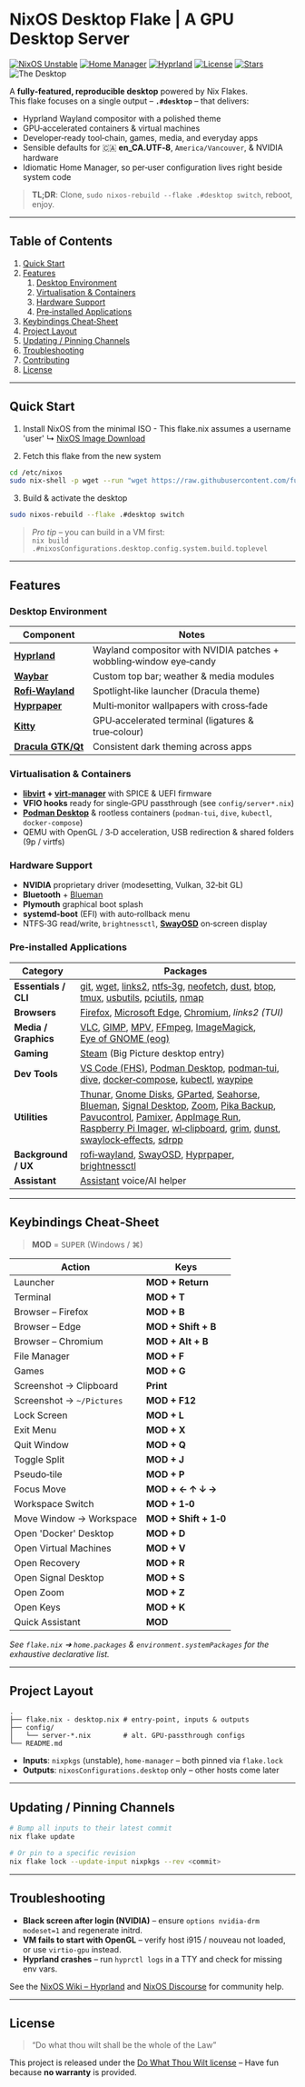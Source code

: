 # NixOS Desktop Flake | A GPU Desktop Server 

[![NixOS Unstable](https://img.shields.io/badge/NixOS-unstable-blue?logo=nixos)](https://status.nixos.org)
[![Home Manager](https://img.shields.io/badge/Home%20Manager-enabled-brightgreen)](https://github.com/nix-community/home-manager)
[![Hyprland](https://img.shields.io/badge/Wayland-Hyprland-purple?logo=wayland)](https://github.com/hyprwm/Hyprland)
[![License](https://img.shields.io/badge/License-Do%20what%20thou%20wilt-red)](#license)
[![Stars](https://img.shields.io/github/stars/fursman/NixOS?style=social)](https://github.com/fursman/NixOS)
![The Desktop](Screenshot-2025-05-19-20-32-04.png?raw=true)

A **fully‑featured, reproducible desktop** powered by Nix Flakes.  
This flake focuses on a single output – **`.#desktop`** – that delivers:

* Hyprland Wayland compositor with a polished theme  
* GPU‑accelerated containers & virtual machines  
* Developer‑ready tool‑chain, games, media, and everyday apps  
* Sensible defaults for 🇨🇦 **en_CA.UTF‑8**, `America/Vancouver`, & NVIDIA hardware  
* Idiomatic Home Manager, so per‑user configuration lives right beside system code

> **TL;DR**: Clone, `sudo nixos-rebuild --flake .#desktop switch`, reboot, enjoy.

---

## Table of Contents

1. [Quick Start](#quick-start)
2. [Features](#features)
   1. [Desktop Environment](#desktop-environment)
   2. [Virtualisation & Containers](#virtualisation--containers)
   3. [Hardware Support](#hardware-support)
   4. [Pre‑installed Applications](#pre-installed-applications)
3. [Keybindings Cheat‑Sheet](#keybindings-cheat-sheet)
4. [Project Layout](#project-layout)
5. [Updating / Pinning Channels](#updating--pinning-channels)
6. [Troubleshooting](#troubleshooting)
7. [Contributing](#contributing)
8. [License](#license)

---

## Quick Start

1. Install NixOS from the minimal ISO - This flake.nix assumes a username 'user' 
    ↳ [NixOS Image Download](https://nixos.org/download.html)

2. Fetch this flake from the new system
```bash
cd /etc/nixos
sudo nix-shell -p wget --run "wget https://raw.githubusercontent.com/fursman/NixOS/main/flake.nix"
```

3. Build & activate the desktop
```bash
sudo nixos-rebuild --flake .#desktop switch
```

> _Pro tip_ – you can build in a VM first:  
> `nix build .#nixosConfigurations.desktop.config.system.build.toplevel`

---

## Features

### Desktop Environment

| Component | Notes |
|-----------|-------|
| **[Hyprland](https://github.com/hyprwm/Hyprland)** | Wayland compositor with NVIDIA patches + wobbling‑window eye‑candy |
| **[Waybar](https://github.com/Alexays/Waybar)** | Custom top bar; weather & media modules |
| **[Rofi‑Wayland](https://github.com/lbonn/rofi)** | Spotlight‑like launcher (Dracula theme) |
| **[Hyprpaper](https://github.com/hyprwm/hyprpaper)** | Multi‑monitor wallpapers with cross‑fade |
| **[Kitty](https://sw.kovidgoyal.net/kitty/)** | GPU‑accelerated terminal (ligatures & true‑colour) |
| **[Dracula GTK/Qt](https://github.com/dracula/gtk)** | Consistent dark theming across apps |

### Virtualisation & Containers

* **[libvirt](https://libvirt.org/) + [virt‑manager](https://virt-manager.org/)** with SPICE & UEFI firmware  
* **VFIO hooks** ready for single‑GPU passthrough (see `config/server*.nix`)  
* **[Podman Desktop](https://podman-desktop.io/)** & rootless containers (`podman‑tui`, `dive`, `kubectl`, `docker‑compose`)  
* QEMU with OpenGL / 3‑D acceleration, USB redirection & shared folders (9p / virtfs)

### Hardware Support

* **NVIDIA** proprietary driver (modesetting, Vulkan, 32‑bit GL)
* **Bluetooth** + [Blueman](https://github.com/blueman-project/blueman)
* **Plymouth** graphical boot splash
* **systemd‑boot** (EFI) with auto‑rollback menu
* NTFS‑3G read/write, `brightnessctl`, **[SwayOSD](https://github.com/ErikReider/SwayOSD)** on‑screen display

### Pre‑installed Applications

| Category | Packages |
|----------|----------|
| **Essentials / CLI** | [git](https://git-scm.com/), [wget](https://www.gnu.org/software/wget/), [links2](https://links.twibright.com/), [ntfs‑3g](https://github.com/tuxera/ntfs-3g), [neofetch](https://github.com/dylanaraps/neofetch), [dust](https://github.com/bootandy/dust), [btop](https://github.com/aristocratos/btop), [tmux](https://github.com/tmux/tmux), [usbutils](https://github.com/gregkh/usbutils), [pciutils](https://github.com/pciutils/pciutils), [nmap](https://nmap.org/) |
| **Browsers** | [Firefox](https://www.mozilla.org/firefox), [Microsoft Edge](https://www.microsoft.com/edge), [Chromium](https://www.chromium.org/), *links2 (TUI)* |
| **Media / Graphics** | [VLC](https://www.videolan.org/vlc/), [GIMP](https://www.gimp.org/), [MPV](https://mpv.io/), [FFmpeg](https://ffmpeg.org/), [ImageMagick](https://imagemagick.org/), [Eye of GNOME (eog)](https://wiki.gnome.org/Apps/Eog) |
| **Gaming** | [Steam](https://store.steampowered.com/about) (Big Picture desktop entry) |
| **Dev Tools** | [VS Code (FHS)](https://code.visualstudio.com/), [Podman Desktop](https://podman-desktop.io/), [podman‑tui](https://github.com/containers/podman-tui), [dive](https://github.com/wagoodman/dive), [docker‑compose](https://docs.docker.com/compose/), [kubectl](https://kubernetes.io/docs/tasks/tools/), [waypipe](https://github.com/ArcticaProject/waypipe) |
| **Utilities** | [Thunar](https://docs.xfce.org/xfce/thunar/start), [Gnome Disks](https://wiki.gnome.org/Apps/Disks), [GParted](https://gparted.org/), [Seahorse](https://wiki.gnome.org/Apps/Seahorse), [Blueman](https://github.com/blueman-project/blueman), [Signal Desktop](https://signal.org/download), [Zoom](https://zoom.us/), [Pika Backup](https://github.com/pika-backup/pika-backup), [Pavucontrol](https://freedesktop.org/software/pulseaudio/pavucontrol/), [Pamixer](https://github.com/cdemoulins/pamixer), [AppImage Run](https://github.com/probonopd/AppImageKit), [Raspberry Pi Imager](https://github.com/raspberrypi/rpi-imager), [wl‑clipboard](https://github.com/bugaevc/wl-clipboard), [grim](https://github.com/emersion/grim), [dunst](https://github.com/dunst-project/dunst), [swaylock‑effects](https://github.com/jirutka/swaylock-effects), [sdrpp](https://github.com/AlexandreRouma/SDRPlusPlus) |
| **Background / UX** | [rofi‑wayland](https://github.com/lbonn/rofi), [SwayOSD](https://github.com/ErikReider/SwayOSD), [Hyprpaper](https://github.com/hyprwm/hyprpaper), [brightnessctl](https://github.com/Hummer12007/brightnessctl) |
| **Assistant** | [Assistant](https://github.com/fursman/Assistant) voice/AI helper |

---

## Keybindings Cheat‑Sheet

> **MOD** = <kbd>SUPER</kbd> (Windows / ⌘)

| Action | Keys |
|--------|------|
| Launcher | **MOD + Return** |
| Terminal | **MOD + T** |
| Browser – Firefox | **MOD + B** |
| Browser – Edge | **MOD + Shift + B** |
| Browser – Chromium | **MOD + Alt + B** |
| File Manager | **MOD + F** |
| Games | **MOD + G** |
| Screenshot → Clipboard | **Print** |
| Screenshot → `~/Pictures` | **MOD + F12** |
| Lock Screen | **MOD + L** |
| Exit Menu | **MOD + X** |
| Quit Window | **MOD + Q** |
| Toggle Split | **MOD + J** |
| Pseudo‑tile | **MOD + P** |
| Focus Move | **MOD + ← ↑ ↓ →** |
| Workspace Switch | **MOD + 1‑0** |
| Move Window → Workspace | **MOD + Shift + 1‑0** |
| Open 'Docker' Desktop | **MOD + D** |
| Open Virtual Machines | **MOD + V** |
| Open Recovery | **MOD + R** |
| Open Signal Desktop | **MOD + S** |
| Open Zoom | **MOD + Z** |
| Open Keys | **MOD + K** |
| Quick Assistant | **MOD** |

_See `flake.nix` ➜ `home.packages` & `environment.systemPackages` for the exhaustive declarative list._

---

## Project Layout

```
.
├── flake.nix - desktop.nix # entry‑point, inputs & outputs
├── config/
│   └── server‑*.nix        # alt. GPU‑passthrough configs
└── README.md
```

* **Inputs**: `nixpkgs` (unstable), `home-manager` – both pinned via `flake.lock`  
* **Outputs**: `nixosConfigurations.desktop` only – other hosts come later

---

## Updating / Pinning Channels

```bash
# Bump all inputs to their latest commit
nix flake update

# Or pin to a specific revision
nix flake lock --update-input nixpkgs --rev <commit>
```

---

## Troubleshooting

* **Black screen after login (NVIDIA)** – ensure `options nvidia-drm modeset=1` and regenerate initrd.  
* **VM fails to start with OpenGL** – verify host i915 / nouveau not loaded, or use `virtio-gpu` instead.  
* **Hyprland crashes** – run `hyprctl logs` in a TTY and check for missing env vars.

See the [NixOS Wiki – Hyprland](https://nixos.wiki/wiki/Hyprland) and [NixOS Discourse](https://discourse.nixos.org) for community help.

---

## License

> “Do what thou wilt shall be the whole of the Law”

This project is released under the [Do What Thou Wilt license](LICENSE) – Have fun because **no warranty** is provided. 
